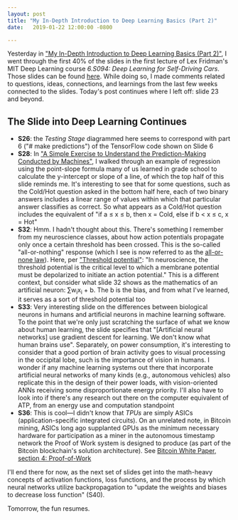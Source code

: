 ```yaml
---
layout: post
title: "My In-Depth Introduction to Deep Learning Basics (Part 2)"
date:   2019-01-22 12:00:00 -0800

---
```

Yesterday in ["My In-Depth Introduction to Deep Learning Basics (Part 2)"](), I went through the first 40% of the slides in the first lecture of Lex Fridman's MIT Deep Learning course _6.S094: Deep Learning for Self-Driving Cars_. Those slides can be found [here](https://www.dropbox.com/s/c0g3sc1shi63x3q/deep_learning_basics.pdf?dl=0#). While doing so, I made comments related to questions, ideas, connections, and learnings from the last few weeks connected to the slides. Today's post continues where I left off: slide 23 and beyond.

## The Slide into Deep Learning Continues

- **S26**: the _Testing Stage_ diagrammed here seems to correspond with part 6 ("# make predictions") of the TensorFlow code shown on Slide 6
- **S28**: In ["A Simple Exercise to Understand the Prediction-Making Conducted by Machines"](https://ahumanlearningmachinelearning.com/2019/01/19/a-simple-exercise-to-understand-the-prediction-making-conducted-by-machines/), I walked through an example of regression using the point-slope formula many of us learned in grade school to calculate the y-intercept or slope of a line, of which the top half of this slide reminds me. It's interesting to see that for some questions, such as the Cold/Hot question asked in the bottom half here, each of two binary answers includes a linear range of values within which that particular answer classifies as correct. So what appears as a Cold/Hot question includes the equivalent of "if a &le; x &le; b, then x = Cold, else if b &#60; x &le; c, x = Hot"
- **S32**: Hmm. I hadn't thought about this. There's something I remember from my neuroscience classes, about how action potentials propagate only once a certain threshold has been crossed. This is the so-called "all-or-nothing" response (which I see is now referred to as the [all-or-none law](https://en.wikipedia.org/wiki/All-or-none_law)). Here, per ["Threshold potential"](https://en.wikipedia.org/wiki/Threshold_potential): "In neuroscience, the threshold potential is the critical level to which a membrane potential must be depolarized to initiate an action potential." This is a different context, but consider what slide 32 shows as the mathematics of an artificial neuron: &#8721;w<sub>i</sub>x<sub>i</sub> + b. The b is the bias, and from what I've learned, it serves as a sort of threshold potential too
- **S33**: Very interesting slide on the differences between biological neurons in humans and artificial neurons in machine learning software. To the point that we're only just scratching the surface of what we know about human learning, the slide specifies that "[Artificial neural networks] use gradient descent for learning. We don't know what human brains use". Separately, on power consumption, it's interesting to consider that a good portion of brain activity goes to visual processing in the occipital lobe, such is the importance of vision in humans. I wonder if any machine learning systems out there that incorporate artificial neural networks of many kinds (e.g., autonomous vehicles) also replicate this in the design of their power loads, with vision-oriented ANNs receiving some disproportionate energy priority. I'll also have to look into if there's any research out there on the computer equivalent of ATP, from an energy use and computation standpoint
- **S36**: This is cool—I didn't know that _TPUs_ are simply ASICs (application-specific integrated circuits). On an unrelated note, in Bitcoin mining, ASICs long ago supplanted GPUs as the minimum necessary hardware for participation as a miner in the autonomous timestamp network the Proof of Work system is designed to produce (as part of the Bitcoin blockchain's solution architecture). See [Bitcoin White Paper, section 4: Proof-of-Work](https://bitcoin.org/bitcoin.pdf)

I'll end there for now, as the next set of slides get into the math-heavy concepts of activation functions, loss functions, and the process by which neural networks utilize backpropagation to "update the weights and biases to decrease loss function" (S40).

Tomorrow, the fun resumes.
